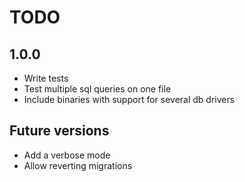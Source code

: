 # TODO

## 1.0.0

- Write tests
- Test multiple sql queries on one file
- Include binaries with support for several db drivers

## Future versions

- Add a verbose mode
- Allow reverting migrations